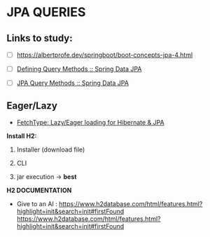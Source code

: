 # JPA QUERIES

## Links to study:

- [ ] https://albertprofe.dev/springboot/boot-concepts-jpa-4.html

- [ ] [Defining Query Methods :: Spring Data JPA](https://docs.spring.io/spring-data/jpa/reference/repositories/query-methods-details.html)

- [ ] [JPA Query Methods :: Spring Data JPA](https://docs.spring.io/spring-data/jpa/reference/jpa/query-methods.html)
  
  
  



## Eager/Lazy

- [FetchType: Lazy/Eager loading for Hibernate &amp; JPA](https://thorben-janssen.com/entity-mappings-introduction-jpa-fetchtypes/)



**Install H2:**

1.  Installer (download file)

2. CLI

3. jar execution -> **best**



**H2 DOCUMENTATION**

- Give to an AI : https://www.h2database.com/html/features.html?highlight=init&search=init#firstFound https://www.h2database.com/html/features.html?highlight=init&search=init#firstFound

